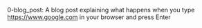 0-blog_post: A blog post explaining what happens when you type https://www.google.com in your browser and press Enter